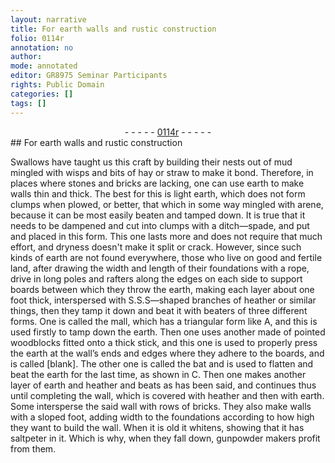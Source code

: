 ```yaml
---
layout: narrative
title: For earth walls and rustic construction
folio: 0114r
annotation: no
author:
mode: annotated
editor: GR8975 Seminar Participants
rights: Public Domain
categories: []
tags: []
---
```


 <div class="folio" align="center">- - - - - <a href="http://gallica.bnf.fr/ark:/12148/btv1b9059316c/f31.item" target="_blank">0114r</a> - - - - - </div> 
## For earth walls and rustic construction

 
Swallows have taught us this craft by building their nests out of mud mingled with wisps and bits of hay or straw to make it bond. Therefore, in places where stones and bricks are lacking, one can use earth to make walls thin and thick. The best for this is light earth, which does not form clumps when plowed, or better, that which in some way mingled with arene, because it can be most easily beaten and tamped down. It is true that it needs to be dampened and cut into clumps with a ditch—spade, and put and placed in this form. This one lasts more and does not require that much effort, and dryness doesn't make it split or crack. However, since such kinds of earth are not found everywhere, those who live on good and fertile land, after drawing the width and length of their foundations with a rope, drive in long poles and rafters along the edges on each side to support boards between which they throw the earth, making each layer about one foot thick, interspersed with S.S.S—shaped branches of heather or similar things, then they tamp it down and beat it with beaters of three different forms. One is called the mall, which has a triangular form like A, and this is used firstly to tamp down the earth. Then one uses another made of pointed woodblocks fitted onto a thick stick, and this one is used to properly press the earth at the wall’s ends and edges where they adhere to the boards, and is called [blank]. The other one is called the bat and is used to flatten and beat the earth for the last time, as shown in C. Then one makes another layer of earth and heather and beats as has been said, and continues thus until completing the wall, which is covered with heather and then with earth. Some intersperse the said wall with rows of bricks. They also make walls with a sloped foot, adding width to the foundations according to how high they want to build the wall. When it is old it whitens, showing that it has saltpeter in it. Which is why, when they fall down, gunpowder makers profit from them.
 <span class="figure"></span> 